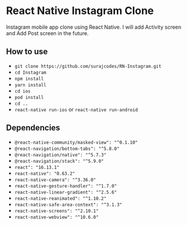 # React Native Instagram Clone

Instagram mobile app clone using React Native. I will add Activity screen and Add Post screen in the future.

## How to use

- `git clone https://github.com/surajcodes/RN-Instagram.git`
- `cd Instagram`
- `npm install`
- `yarn install`
- `cd ios`
- `pod install`
- `cd ..`
- `react-native run-ios` or `react-native run-android`

## Dependencies

- `@react-native-community/masked-view": "^0.1.10"`
- `@react-navigation/bottom-tabs": "^5.8.0"`
- `@react-navigation/native": "^5.7.3"`
- `@react-navigation/stack": "^5.9.0"`
- `react": "16.13.1"`
- `react-native": "0.63.2"`
- `react-native-camera": "^3.36.0"`
- `react-native-gesture-handler": "^1.7.0"`
- `react-native-linear-gradient": "^2.5.6"`
- `react-native-reanimated": "^1.10.2"`
- `react-native-safe-area-context": "^3.1.3"`
- `react-native-screens": "^2.10.1"`
- `react-native-webview": "^10.6.0"`
